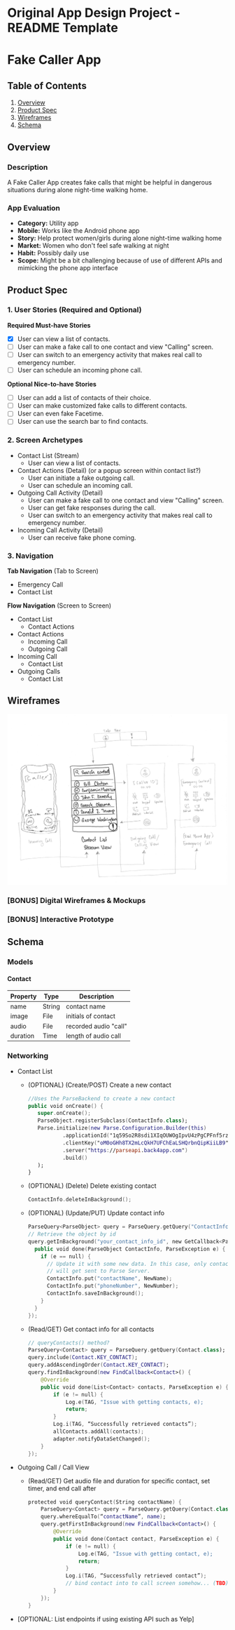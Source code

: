 Original App Design Project - README Template
===

# Fake Caller App

## Table of Contents
1. [Overview](#Overview)
1. [Product Spec](#Product-Spec)
1. [Wireframes](#Wireframes)
2. [Schema](#Schema)

## Overview
### Description
A Fake Caller App creates fake calls that might be helpful in dangerous situations during alone night-time walking home. 

### App Evaluation
- **Category:** Utility app
- **Mobile:** Works like the Android phone app
- **Story:** Help protect women/girls during alone night-time walking home
- **Market:** Women who don't feel safe walking at night
- **Habit:** Possibly daily use
- **Scope:** Might be a bit challenging because of use of different APIs and mimicking the phone app interface

## Product Spec

### 1. User Stories (Required and Optional)

**Required Must-have Stories**

- [x] User can view a list of contacts.
- [ ] User can make a fake call to one contact and view "Calling" screen.
- [ ] User can switch to an emergency activity that makes real call to emergency number.
- [ ] User can schedule an incoming phone call.

**Optional Nice-to-have Stories**

- [ ] User can add a list of contacts of their choice.
- [ ] User can make customized fake calls to different contacts.
- [ ] User can even fake Facetime.
- [ ] User can use the search bar to find contacts.

### 2. Screen Archetypes

* Contact List (Stream)
   * User can view a list of contacts.
* Contact Actions (Detail) (or a popup screen within contact list?)
   * User can initiate a fake outgoing call.
   * User can schedule an incoming call.
* Outgoing Call Activity (Detail)
   * User can make a fake call to one contact and view "Calling" screen.
   * User can get fake responses during the call.
   * User can switch to an emergency activity that makes real call to emergency number.
* Incoming Call Activity (Detail)
   * User can receive fake phone coming.

### 3. Navigation

**Tab Navigation** (Tab to Screen)

* Emergency Call
* Contact List

**Flow Navigation** (Screen to Screen)

* Contact List
   * Contact Actions
* Contact Actions
   * Incoming Call
   * Outgoing Call
* Incoming Call
   * Contact List
* Outgoing Calls
   * Contact List 

## Wireframes
<img src="https://github.com/app-project1/fake-caller-app/blob/main/App%20Wireframe.png" width=600>

### [BONUS] Digital Wireframes & Mockups

### [BONUS] Interactive Prototype

## Schema 
### Models
#### Contact

   | Property      | Type     | Description |
   | ------------- | -------- | ------------|
   | name          | String   | contact name |
   | image         | File     | initials of contact |
   | audio         | File     | recorded audio "call" |
   | duration      | Time     | length of audio call |

### Networking
* Contact List
  * (OPTIONAL) (Create/POST) Create a new contact
     ``` swift
     //Uses the ParseBackend to create a new contact
     public void onCreate() {
        super.onCreate();
        ParseObject.registerSubclass(ContactInfo.class);
        Parse.initialize(new Parse.Configuration.Builder(this)
                .applicationId("1q59So2R8sdi1XIqOUWOgIpvU4zPgCPFnf5rzSY7")//placeholder id
                .clientKey("oM0oGHh8TX2mLcQkH7UFChEaLSHQrbnQipKiiLB9")//placeholder clientKey
                .server("https://parseapi.back4app.com")
                .build()
        );
    }
     ```
  * (OPTIONAL) (Delete) Delete existing contact
    ``` swift
    ContactInfo.deleteInBackground();
    ```
  * (OPTIONAL) (Update/PUT) Update contact info
    ```swift
    ParseQuery<ParseObject> query = ParseQuery.getQuery("ContactInfo");
    // Retrieve the object by id
    query.getInBackground("your_contact_info_id", new GetCallback<ParseObject>() {
      public void done(ParseObject ContactInfo, ParseException e) {
        if (e == null) {
          // Update it with some new data. In this case, only contactName and phoneNumber
          // will get sent to Parse Server. 
          ContactInfo.put("contactName", NewName);
          ContactInfo.put("phoneNumber", NewNumber);
          ContactInfo.saveInBackground();
        }
      }
    });
    ```
  * (Read/GET) Get contact info for all contacts
    ```swift
    // queryContacts() method?
    ParseQuery<Contact> query = ParseQuery.getQuery(Contact.class);
    query.include(Contact.KEY_CONTACT);
    query.addAscendingOrder(Contact.KEY_CONTACT);
    query.findInBackground(new FindCallback<Contact>() {
        @Override
        public void done(List<Contact> contacts, ParseException e) {
            if (e != null) {
                Log.e(TAG, "Issue with getting contacts, e);
                return;
            }
            Log.i(TAG, “Successfully retrieved contacts”);
            allContacts.addAll(contacts);
            adapter.notifyDataSetChanged();
        }
    });
    ```
    
* Outgoing Call / Call View
  * (Read/GET) Get audio file and duration for specific contact, set timer, and end call after
    ```swift
    protected void queryContact(String contactName) {
        ParseQuery<Contact> query = ParseQuery.getQuery(Contact.class);
        query.whereEqualTo(“contactName”, name);
        query.getFirstInBackground(new FindCallback<Contact>() {
            @Override
            public void done(Contact contact, ParseException e) {
                if (e != null) {
                    Log.e(TAG, "Issue with getting contact, e);
                    return;
                }
                Log.i(TAG, “Successfully retrieved contact”);
                // bind contact into to call screen somehow... (TBD)
            }
        });
    }
    ````

- [OPTIONAL: List endpoints if using existing API such as Yelp]
